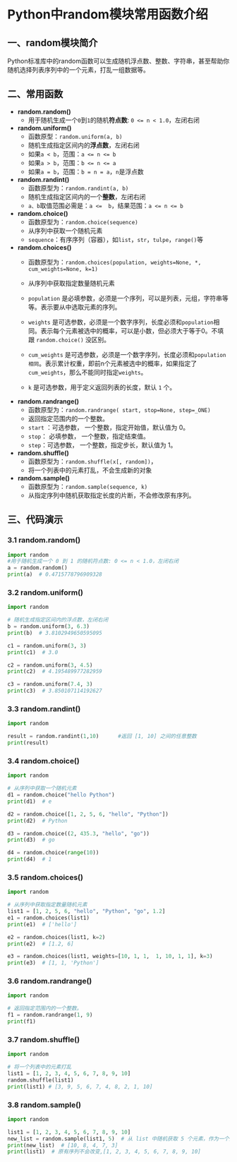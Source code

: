 # Python中random模块常用函数介绍

## 一、random模块简介

​	Python标准库中的random函数可以生成随机浮点数、整数、字符串，甚至帮助你随机选择列表序列中的一个元素，打乱一组数据等。

## 二、常用函数

- **random.random()**
  - 用于随机生成一个`0`到`1`的随机**符点数**: `0 <= n < 1.0`，左闭右闭
- **random.uniform()**
  - 函数原型：`random.uniform(a, b)`
  - 随机生成指定区间内的**浮点数**，左闭右闭
  - 如果`a < b`，范围：`a <= n <= b`
  - 如果`a > b`，范围：`b <= n <= a`
  - 如果`a = b`，范围：`b = n = a`，`n`是浮点数
- **random.randint()**
  - 函数原型为：`random.randint(a, b)`
  - 随机生成指定区间内的一个**整数**，左闭右闭
  - `a、b`取值范围必需是：`a <=  b`，结果范围：`a <= n <= b`
- **random.choice()**
  - 函数原型为：`random.choice(sequence)`
  - 从序列中获取一个随机元素
  - `sequence`：有序序列（容器），如`list`，`str`，`tulpe`，`range()`等
- **random.choices()**
  - 函数原型为：`random.choices(population, weights=None, *, cum_weights=None, k=1)`
  - 从序列中获取指定数量随机元素

  - `population` 是必填参数，必须是一个序列，可以是列表，元组，字符串等等。表示要从中选取元素的序列。
  - `weights` 是可选参数，必须是一个数字序列，长度必须和`population`相同。表示每个元素被选中的概率，可以是小数，但必须大于等于0。不填跟 `random.choice()` 没区别。
  - `cum_weights` 是可选参数，必须是一个数字序列，长度必须和`population相同`。表示累计权重，即前n个元素被选中的概率，如果指定了`cum_weights`，那么不能同时指定`weights`。
  - `k` 是可选参数，用于定义返回列表的长度，默认 `1` 个。
- **random.randrange()**
  - 函数原型为：`random.randrange( start, stop=None, step=_ONE)`
  - 返回指定范围内的一个整数。
  - `start` ：可选参数， 一个整数，指定开始值，默认值为 0。
  - `stop`： 必填参数， 一个整数，指定结束值。
  - `step`：可选参数， 一个整数，指定步长，默认值为 1。
- **random.shuffle()**
  - 函数原型为：`random.shuffle(x[, random])`，
  - 将一个列表中的元素打乱，不会生成新的对象
- **random.sample()**
  - 函数原型为：`random.sample(sequence, k)`
  - 从指定序列中随机获取指定长度的片断，不会修改原有序列。

## 三、代码演示

### 3.1 random.random()

```python
import random
#用于随机生成一个 0 到 1 的随机符点数: 0 <= n < 1.0，左闭右闭
a = random.random()
print(a)  # 0.4715778796909328
```

### 3.2 random.uniform()

```python
import random

# 随机生成指定区间内的浮点数，左闭右闭
b = random.uniform(3, 6.3)
print(b)  # 3.8102949650595095

c1 = random.uniform(3, 3)
print(c1)  # 3.0

c2 = random.uniform(3, 4.5)
print(c2)  # 4.195489977282959

c3 = random.uniform(7.4, 3)
print(c3)  # 3.850107114192627
```

###  3.3 random.randint()

```python
import random

result = random.randint(1,10)      #返回 [1, 10] 之间的任意整数
print(result)
```

### 3.4 random.choice()

```python
import random

# 从序列中获取一个随机元素
d1 = random.choice("hello Python")
print(d1)  # e

d2 = random.choice([1, 2, 5, 6, "hello", "Python"])
print(d2)  # Python

d3 = random.choice((2, 435.3, "hello", "go"))
print(d3)  # go

d4 = random.choice(range(10))
print(d4)  # 1
```

### 3.5 random.choices()

```python
import random

# 从序列中获取指定数量随机元素
list1 = [1, 2, 5, 6, "hello", "Python", "go", 1.2]
e1 = random.choices(list1)
print(e1)  # ['hello']

e2 = random.choices(list1, k=2)
print(e2)  # [1.2, 6]

e3 = random.choices(list1, weights=[10, 1, 1,  1, 10, 1, 1], k=3)
print(e3)  # [1, 1, 'Python']
```

### 3.6 random.randrange()

```python
import random

# 返回指定范围内的一个整数。
f1 = random.randrange(1, 9)
print(f1)
```

### 3.7 random.shuffle()

```python
import random

# 将一个列表中的元素打乱
list1 = [1, 2, 3, 4, 5, 6, 7, 8, 9, 10]
random.shuffle(list1)
print(list1) # [3, 9, 5, 6, 7, 4, 8, 2, 1, 10]
```

### 3.8 random.sample()

```python
import random

list1 = [1, 2, 3, 4, 5, 6, 7, 8, 9, 10]
new_list = random.sample(list1, 5)  # 从 list 中随机获取 5 个元素，作为一个片断返回
print(new_list)  # [10, 8, 4, 7, 3]
print(list1)  # 原有序列不会改变,[1, 2, 3, 4, 5, 6, 7, 8, 9, 10]
```

